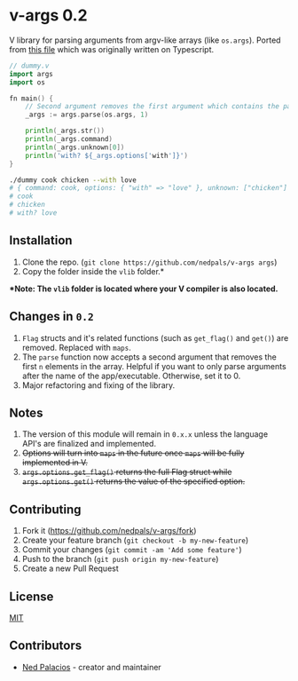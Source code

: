 # v-args 0.2
V library for parsing arguments from argv-like arrays (like `os.args`). Ported from [this file](https://github.com/nedpals/kuman/blob/master/src/parser.ts) which was originally written on Typescript.

```go
// dummy.v
import args
import os

fn main() {
    // Second argument removes the first argument which contains the path of the executable.
    _args := args.parse(os.args, 1)

    println(_args.str())
    println(_args.command)
    println(_args.unknown[0])
    println('with? ${_args.options['with']}')
}
```

```bash
./dummy cook chicken --with love
# { command: cook, options: { "with" => "love" }, unknown: ["chicken"] }
# cook
# chicken
# with? love
```

## Installation
1. Clone the repo. (`git clone https://github.com/nedpals/v-args args`)
2. Copy the folder inside the `vlib` folder.*

**\*Note: The `vlib` folder is located where your V compiler is also located.**

## Changes in `0.2`
1. `Flag` structs and it's related functions (such as `get_flag()` and `get()`) are removed. Replaced with `maps`.
2. The `parse` function now accepts a second argument that removes the first `n` elements in the array. Helpful if you want to only parse arguments after the name of the app/executable. Otherwise, set it to 0.
3. Major refactoring and fixing of the library.

## Notes
1. The version of this module will remain in `0.x.x` unless the language API's are finalized and implemented.
2. ~~Options will turn into `maps` in the future once `maps` will be fully implemented in V.~~
3. ~~`args.options.get_flag()` returns the full Flag struct while `args.options.get()` returns the value of the specified option.~~

## Contributing
1. Fork it (<https://github.com/nedpals/v-args/fork>)
2. Create your feature branch (`git checkout -b my-new-feature`)
3. Commit your changes (`git commit -am 'Add some feature'`)
4. Push to the branch (`git push origin my-new-feature`)
5. Create a new Pull Request

## License
[MIT](LICENSE)

## Contributors

- [Ned Palacios](https://github.com/nedpals) - creator and maintainer
